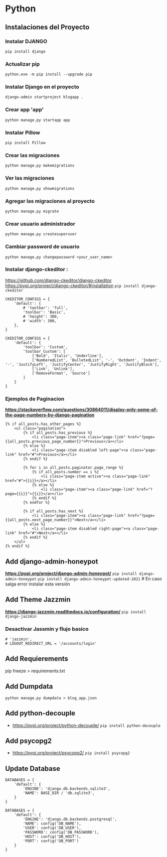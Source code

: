 
# Python

## Instalaciones del Proyecto 

### Instalar DJANGO
```pip install django```

### Actualizar pip
```python.exe -m pip install --upgrade pip```

### Instalar Django en el proyecto
```django-admin startproject blogapp .```

### Crear app 'app'
```python manage.py startapp app```

### Instalar Pillow
```pip install Pillow```

### Crear las migraciones 
```python manage.py makemigrations```

### Ver las migraciones 
```python manage.py showmigrations```

### Agregar las migraciones al proyecto
```python manage.py migrate```

### Crear usuario administrador
```python manage.py createsuperuser```

### Cambiar password de usuario
```python manage.py changepassword <your_user_name>```

### Instalar django-ckeditor : 
https://github.com/django-ckeditor/django-ckeditor
https://pypi.org/project/django-ckeditor/#installation
```pip install django-ckeditor```

```
CKEDITOR_CONFIGS = {
    'default': {
        # 'toolbar': 'full',
        'toolbar': 'Basic',
        # 'height': 300,
        # 'width': 300,
    },
}

CKEDITOR_CONFIGS = {
    'default': {
        'toolbar': 'Custom',
        'toolbar_Custom': [
            ['Bold', 'Italic', 'Underline'],
            ['NumberedList', 'BulletedList', '-', 'Outdent', 'Indent', '-', 'JustifyLeft', 'JustifyCenter', 'JustifyRight', 'JustifyBlock'],
            ['Link', 'Unlink'],
            ['RemoveFormat', 'Source']
        ]
    }
}
```

### Ejemplos de Paginacion
**https://stackoverflow.com/questions/30864011/display-only-some-of-the-page-numbers-by-django-pagination**

```
{% if all_posts.has_other_pages %}
	<ul class="pagination">
		{% if all_posts.has_previous %}
			<li class="page-item"><a class="page-link" href="?page={{all_posts.previous_page_number}}">Previous</a></li>
		{% else %}
			<li class="page-item disabled left-page"><a class="page-link" href="#">Previous</a></li>
		{% endif %}

		{% for i in all_posts.paginator.page_range %}
			{% if all_posts.number == i %}
				<li class="page-item active"><a class="page-link" href="#">{{i}}</a></li>
			{% else %}
				<li class="page-item"><a class="page-link" href="?page={{i}}">{{i}}</a></li>
			{% endif %}
		{% endfor %}

		{% if all_posts.has_next %}
			<li class="page-item"><a class="page-link" href="?page={{all_posts.next_page_number}}">Next</a></li>
		{% else %}
			<li class="page-item disabled right-page"><a class="page-link" href="#">Next</a></li>
		{% endif %}
	</ul>
{% endif %}
```


## Add django-admin-honeypot 
**https://pypi.org/project/django-admin-honeypot/**
```pip install django-admin-honeypot```
```pip install django-admin-honeypot-updated-2021``` # En caso salga error instalar esta versión


## Add Theme Jazzmin 
**https://django-jazzmin.readthedocs.io/configuration/**
```pip install django-jazzmin```


### Desactivar Jassmin y flujo basico
```
# 'jazzmin',
# LOGOUT_REDIRECT_URL = '/accounts/login'
```

## Add Requierements 
pip freeze > requirements.txt

## Add Dumpdata 
```python manage.py dumpdata > blog_app.json```


## Add python-decouple
* https://pypi.org/project/python-decouple/
```pip install python-decouple```

## Add psycopg2
* https://pypi.org/project/psycopg2/
```pip install psycopg2```

## Update Database 
```
DATABASES = {
    'default': {
        'ENGINE': 'django.db.backends.sqlite3',
        'NAME': BASE_DIR / 'db.sqlite3',
    }
}
```

```
DATABASES = {
    'default': {
        'ENGINE': 'django.db.backends.postgresql',
        'NAME': config('DB_NAME'),
        'USER': config('DB_USER'),
        'PASSWORD': config('DB_PASSWORD'),
        'HOST': config('DB_HOST'),
        'PORT': config('DB_PORT')
    }
}
```

